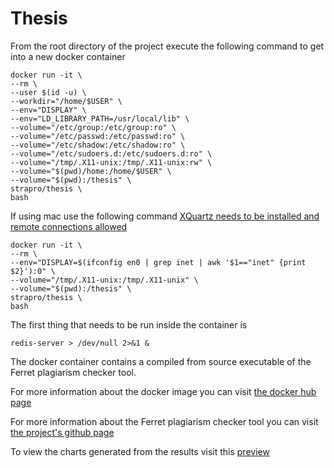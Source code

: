 # Thesis

From the root directory of the project execute the following command to get into a new docker container
```
docker run -it \
--rm \
--user $(id -u) \
--workdir="/home/$USER" \
--env="DISPLAY" \
--env="LD_LIBRARY_PATH=/usr/local/lib" \
--volume="/etc/group:/etc/group:ro" \
--volume="/etc/passwd:/etc/passwd:ro" \
--volume="/etc/shadow:/etc/shadow:ro" \
--volume="/etc/sudoers.d:/etc/sudoers.d:ro" \
--volume="/tmp/.X11-unix:/tmp/.X11-unix:rw" \
--volume="$(pwd)/home:/home/$USER" \
--volume="$(pwd):/thesis" \
strapro/thesis \
bash
```

If using mac use the following command
[XQuartz needs to be installed and remote connections allowed](https://fredrikaverpil.github.io/2016/07/31/docker-for-mac-and-gui-applications/)
```
docker run -it \
--rm \
--env="DISPLAY=$(ifconfig en0 | grep inet | awk '$1=="inet" {print $2}'):0" \
--volume="/tmp/.X11-unix:/tmp/.X11-unix" \
--volume="$(pwd):/thesis" \
strapro/thesis \
bash
```

The first thing that needs to be run inside the container is

```
redis-server > /dev/null 2>&1 &
```

The docker container contains a compiled from source executable of the Ferret plagiarism checker tool.

For more information about the docker image you can visit [the docker hub page](https://hub.docker.com/r/strapro/thesis)

For more information about the Ferret plagiarism checker tool you can visit [the project's github page](https://github.com/petercrlane/ferret)

To view the charts generated from the results visit this [preview](http://htmlpreview.github.io/?https://github.com/strapro/thesis/blob/master/charts/index.html)